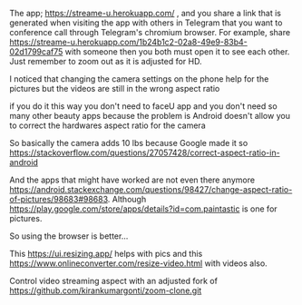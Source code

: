 The app; https://streame-u.herokuapp.com/ ,
and you share a link that is generated when visiting the app with others in Telegram that you want to conference call through Telegram's chromium browser.
For example, share  https://streame-u.herokuapp.com/1b24b1c2-02a8-49e9-83b4-02d1799caf75 with someone then you both must open it to see each other.
Just remember to zoom out as it is adjusted for HD.

I noticed that changing the camera settings on the phone help for the pictures but the videos are still in the wrong aspect ratio

if you do it this way you don't need to faceU app and you don't need so many other beauty apps because the problem is Android doesn't allow you to correct the hardwares aspect ratio for the camera

So basically the camera adds 10 lbs because Google made it so https://stackoverflow.com/questions/27057428/correct-aspect-ratio-in-android

And the apps that might have worked are not even there anymore https://android.stackexchange.com/questions/98427/change-aspect-ratio-of-pictures/98683#98683. Although https://play.google.com/store/apps/details?id=com.paintastic is one for pictures.

So using the browser is better...

This https://ui.resizing.app/ helps with pics and this https://www.onlineconverter.com/resize-video.html with videos also.

Control video streaming aspect with an adjusted fork of https://github.com/kirankumargonti/zoom-clone.git
